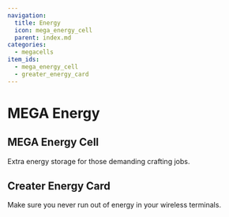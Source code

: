 ```yaml
---
navigation:
  title: Energy
  icon: mega_energy_cell
  parent: index.md
categories:
  - megacells
item_ids:
  - mega_energy_cell
  - greater_energy_card
---
```


# MEGA Energy

## MEGA Energy Cell

Extra energy storage for those demanding crafting jobs.

<RecipeFor id="mega_energy_cell" />

## Creater Energy Card

Make sure you never run out of energy in your wireless terminals.

<RecipeFor id="greater_energy_card" />

